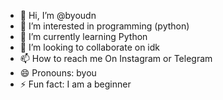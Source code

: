 - 👋 Hi, I’m @byoudn
- 👀 I’m interested in programming (python)    
- 🌱 I’m currently learning Python
- 💞️ I’m looking to collaborate on  idk   
- 📫 How to reach me On Instagram or Telegram
- 😄 Pronouns: byou  
- ⚡ Fun fact: I am a beginner  

<!---
byoudn/byoudn is a ✨ special ✨ repository because its `README.md` (this file) appears on your GitHub profile.
You can click the Preview link to take a look at your changes.
--->
